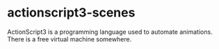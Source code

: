 # actionscript3-scenes

ActionScript3 is a programming language used to automate animations. 
There is a free virtual machine somewhere.
